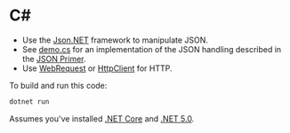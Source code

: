 # C#

* Use the [Json.NET] framework to manipulate JSON.
* See [demo.cs](./demo.cs) for an implementation of the JSON handling
  described in the [JSON Primer].
* Use [WebRequest] or [HttpClient] for HTTP.

To build and run this code:

```bash
dotnet run
```

Assumes you've installed [.NET Core] and [.NET 5.0].

[Json.NET]: https://www.newtonsoft.com/json
[JSON Primer]: ../1-json-primer.md
[WebRequest]: https://docs.microsoft.com/en-us/dotnet/api/system.net.webrequest
[HttpClient]: https://docs.microsoft.com/en-us/aspnet/web-api/overview/advanced/calling-a-web-api-from-a-net-client
[.NET Core]: https://dotnet.microsoft.com/download
[.NET 5.0]: https://dotnet.microsoft.com/en-us/download/dotnet/5.0
